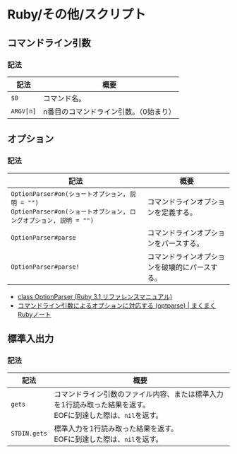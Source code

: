 # Ruby/その他/スクリプト

## コマンドライン引数

### 記法

| 記法      | 概要                                   |
| --------- | -------------------------------------- |
| `$0`      | コマンド名。                           |
| `ARGV[n]` | n番目のコマンドライン引数。（0始まり） |

## オプション

### 記法

| 記法                                                         | 概要                                           |
| ------------------------------------------------------------ | ---------------------------------------------- |
| `OptionParser#on(ショートオプション, 説明 = "")`<br />`OptionParser#on(ショートオプション, ロングオプション, 説明 = "")` | コマンドラインオプションを定義する。           |
| `OptionParser#parse`                                         | コマンドラインオプションをパースする。         |
| `OptionParser#parse!`                                        | コマンドラインオプションを破壊的にパースする。 |

- [class OptionParser (Ruby 3.1 リファレンスマニュアル)](https://docs.ruby-lang.org/ja/latest/class/OptionParser.html)
- [コマンドライン引数によるオプションに対応する (optparse) | まくまくRubyノート](https://maku77.github.io/ruby/io/optparse.html)

## 標準入出力

### 記法

| 記法         | 概要                                                         |
| ------------ | ------------------------------------------------------------ |
| `gets`       | コマンドライン引数のファイル内容、または標準入力を1行読み取った結果を返す。<br />EOFに到達した際は、`nil`を返す。 |
| `STDIN.gets` | 標準入力を1行読み取った結果を返す。<br />EOFに到達した際は、`nil`を返す。 |
